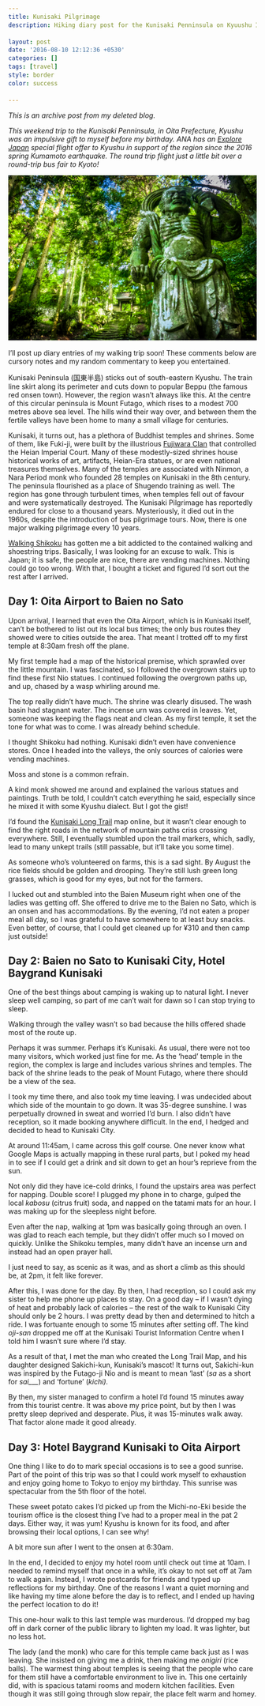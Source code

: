 ```yaml
---
title: Kunisaki Pilgrimage
description: Hiking diary post for the Kunisaki Penninsula on Kyuushu Island in Japan.

layout: post
date: '2016-08-10 12:12:36 +0530'
categories: []
tags: [travel]
style: border
color: success
    
---
```


*This is an archive post from my deleted blog.*

_This weekend trip to the Kunisaki Penninsula, in Oita Prefecture, Kyushu was an impulsive gift to myself before my birthday. ANA has an [Explore Japan](http://www.ana.co.jp/wws/us/e/wws_common/promotions/share/experience_jp/) special flight offer to Kyushu in support of the region since the 2016 spring Kumamoto earthquake. The round trip flight just a little bit over a round-trip bus fair to Kyoto!_

![Kunisaki Futago-ji Niomon stone statues covered in moss in a green forest by Athena Lam](https://raw.githubusercontent.com/shenchingtou/shenchingtou.github.io/master/assets/images/blog/athena-lam-kunisaki-1110296.jpg)

I’ll post up diary entries of my walking trip soon! These comments below are cursory notes and my random commentary to keep you entertained.

Kunisaki Peninsula (国東半島) sticks out of south-eastern Kyushu. The train line skirt along its perimeter and cuts down to popular Beppu (the famous red onsen town). However, the region wasn’t always like this. At the centre of this circular peninsula is Mount Futago, which rises to a modest 700 metres above sea level. The hills wind their way over, and between them the fertile valleys have been home to many a small village for centuries.

Kunisaki, it turns out, has a plethora of Buddhist temples and shrines. Some of them, like Fuki-ji, were built by the illustrious [Fujiwara Clan](https://en.wikipedia.org/wiki/Fujiwara_clan) that controlled the Heian Imperial Court. Many of these modestly-sized shrines house historical works of art, artifacts, Heian-Era statues, or are even national treasures themselves. Many of the temples are associated with Ninmon, a Nara Period monk who founded 28 temples on Kunisaki in the 8th century. The peninsula flourished as a place of Shugendo training as well. The region has gone through turbulent times, when temples fell out of favour and were systematically destroyed. The Kunisaki Pilgrimage has reportedly endured for close to a thousand years. Mysteriously, it died out in the 1960s, despite the introduction of bus pilgrimage tours. Now, there is one major walking pilgrimage every 10 years.

[Walking Shikoku](http://thecupandtheroad.com/2016/07/16/shikoku-pilgrimage-a-henros-photo-essay/) has gotten me a bit addicted to the contained walking and shoestring trips. Basically, I was looking for an excuse to walk. This is Japan; it is safe, the people are nice, there are vending machines. Nothing could go too wrong. With that, I bought a ticket and figured I’d sort out the rest after I arrived.

## Day 1: Oita Airport to Baien no Sato

Upon arrival, I learned that even the Oita Airport, which is in Kunisaki itself, can’t be bothered to list out its local bus times; the only bus routes they showed were to cities outside the area. That meant I trotted off to my first temple at 8:30am fresh off the plane.

My first temple had a map of the historical premise, which sprawled over the little mountain. I was fascinated, so I followed the overgrown stairs up to find these first Nio statues. I continued following the overgrown paths up, and up, chased by a wasp whirling around me.

The top really didn’t have much. The shrine was clearly disused. The wash basin had stagnant water. The incense urn was covered in leaves. Yet, someone was keeping the flags neat and clean. As my first temple, it set the tone for what was to come. I was already behind schedule.

I thought Shikoku had nothing. Kunisaki didn’t even have convenience stores. Once I headed into the valleys, the only sources of calories were vending machines.

Moss and stone is a common refrain.

A kind monk showed me around and explained the various statues and paintings. Truth be told, I couldn’t catch everything he said, especially since he mixed it with some Kyushu dialect. But I got the gist!

I’d found the [Kunisaki Long Trail](http://www.kunisakihantou-trail.com/course/index.html) map online, but it wasn’t clear enough to find the right roads in the network of mountain paths criss crossing everywhere. Still, I eventually stumbled upon the trail markers, which, sadly, lead to many unkept trails (still passable, but it’ll take you some time).

As someone who’s volunteered on farms, this is a sad sight. By August the rice fields should be golden and drooping. They’re still lush green long grasses, which is good for my eyes, but not for the farmers.

I lucked out and stumbled into the Baien Museum right when one of the ladies was getting off. She offered to drive me to the Baien no Sato, which is an onsen and has accommodations. By the evening, I’d not eaten a proper meal all day, so I was grateful to have somewhere to at least buy snacks. Even better, of course, that I could get cleaned up for ¥310 and then camp just outside!

## Day 2: Baien no Sato to Kunisaki City, Hotel Baygrand Kunisaki

One of the best things about camping is waking up to natural light. I never sleep well camping, so part of me can’t wait for dawn so I can stop trying to sleep.

Walking through the valley wasn’t so bad because the hills offered shade most of the route up.

Perhaps it was summer. Perhaps it’s Kunisaki. As usual, there were not too many visitors, which worked just fine for me. As the ‘head’ temple in the region, the complex is large and includes various shrines and temples. The back of the shrine leads to the peak of Mount Futago, where there should be a view of the sea.

I took my time there, and also took my time leaving. I was undecided about which side of the mountain to go down. It was 35-degree sunshine. I was perpetually drowned in sweat and worried I’d burn. I also didn’t have reception, so it made booking anywhere difficult. In the end, I hedged and decided to head to Kunisaki City.

At around 11:45am, I came across this golf course. One never know what Google Maps is actually mapping in these rural parts, but I poked my head in to see if I could get a drink and sit down to get an hour’s reprieve from the sun.

Not only did they have ice-cold drinks, I found the upstairs area was perfect for napping. Double score! I plugged my phone in to charge, gulped the local _kabosu_ (citrus fruit) soda, and napped on the tatami mats for an hour. I was making up for the sleepless night before.

Even after the nap, walking at 1pm was basically going through an oven. I was glad to reach each temple, but they didn’t offer much so I moved on quickly. Unlike the Shikoku temples, many didn’t have an incense urn and instead had an open prayer hall.

I just need to say, as scenic as it was, and as short a climb as this should be, at 2pm, it felt like forever.

After this, I was done for the day. By then, I had reception, so I could ask my sister to help me phone up places to stay. On a good day – if I wasn’t dying of heat and probably lack of calories – the rest of the walk to Kunisaki City should only be 2 hours. I was pretty dead by then and determined to hitch a ride. I was fortuante enough to some 15 minutes after setting off. The kind _oji-san_ dropped me off at the Kunisaki Tourist Information Centre when I told him I wasn’t sure where I’d stay.

As a result of that, I met the man who created the Long Trail Map, and his daughter designed Sakichi-kun, Kunisaki’s mascot! It turns out, Sakichi-kun was inspired by the Futago-ji Nio and is meant to mean ‘last’ (_sa_ as a short for _sai\_\_\__) and ‘fortune’ (_kichi)._

By then, my sister managed to confirm a hotel I’d found 15 minutes away from this tourist centre. It was above my price point, but by then I was pretty sleep deprived and desperate. Plus, it was 15-minutes walk away. That factor alone made it good already.

## Day 3: Hotel Baygrand Kunisaki to Oita Airport

One thing I like to do to mark special occasions is to see a good sunrise. Part of the point of this trip was so that I could work myself to exhaustion and enjoy going home to Tokyo to enjoy my birthday. This sunrise was spectacular from the 5th floor of the hotel.

These sweet potato cakes I’d picked up from the Michi-no-Eki beside the tourism office is the closest thing I’ve had to a proper meal in the pat 2 days. Either way, it was yum! Kyushu is known for its food, and after browsing their local options, I can see why!

A bit more sun after I went to the onsen at 6:30am.

In the end, I decided to enjoy my hotel room until check out time at 10am. I needed to remind myself that once in a while, it’s okay to not set off at 7am to walk again. Instead, I wrote postcards for friends and typed up reflections for my birthday. One of the reasons I want a quiet morning and like having my time alone before the day is to reflect, and I ended up having the perfect location to do it!


This one-hour walk to this last temple was murderous. I’d dropped my bag off in dark corner of the public library to lighten my load. It was lighter, but no less hot.

The lady (and the monk) who care for this temple came back just as I was leaving. She insisted on giving me a drink, then making me _onigiri_ (rice balls). The warmest thing about temples is seeing that the people who care for them still have a comfortable environment to live in. This one certainly did, with is spacious tatami rooms and modern kitchen facilities. Even though it was still going through slow repair, the place felt warm and homey.